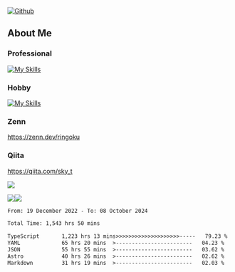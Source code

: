 [![Github](https://img.shields.io/github/followers/skyt-a?label=Follow&style=social)](https://github.com/skyt-a)

## About Me
### Professional
[![My Skills](https://skillicons.dev/icons?i=react,ts,js,nodejs,java,graphql,firebase,githubactions&theme=light)](https://skillicons.dev)
### Hobby
[![My Skills](https://skillicons.dev/icons?i=unity,rust,py&theme=light)](https://skillicons.dev)

### Zenn
https://zenn.dev/ringoku
### Qiita
https://qiita.com/sky_t


![](https://github-profile-summary-cards.vercel.app/api/cards/profile-details?username=skyt-a&theme=default)

![](https://github-profile-summary-cards.vercel.app/api/cards/repos-per-language?username=skyt-a&theme=default)![](https://github-profile-summary-cards.vercel.app/api/cards/stats?username=RinGoku&theme=default)

<!--START_SECTION:waka-->

```txt
From: 19 December 2022 - To: 08 October 2024

Total Time: 1,543 hrs 50 mins

TypeScript       1,223 hrs 13 mins>>>>>>>>>>>>>>>>>>>>-----   79.23 %
YAML             65 hrs 20 mins  >------------------------   04.23 %
JSON             55 hrs 55 mins  >------------------------   03.62 %
Astro            40 hrs 26 mins  >------------------------   02.62 %
Markdown         31 hrs 19 mins  >------------------------   02.03 %
```

<!--END_SECTION:waka-->
